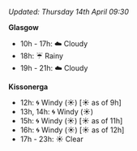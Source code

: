 *Updated: Thursday 14th April 09:30*

**Glasgow**

* 10h - 17h: :cloud: Cloudy
* 18h: :umbrella: Rainy
* 19h - 21h: :cloud: Cloudy

**Kissonerga**

* 12h: :cyclone: Windy (:sunny:) [:sunny: as of 9h]
* 13h, 14h: :cyclone: Windy (:sunny:)
* 15h: :cyclone: Windy (:sunny:) [:sunny: as of 11h]
* 16h: :cyclone: Windy (:sunny:) [:sunny: as of 12h]
* 17h - 23h: :sunny: Clear
